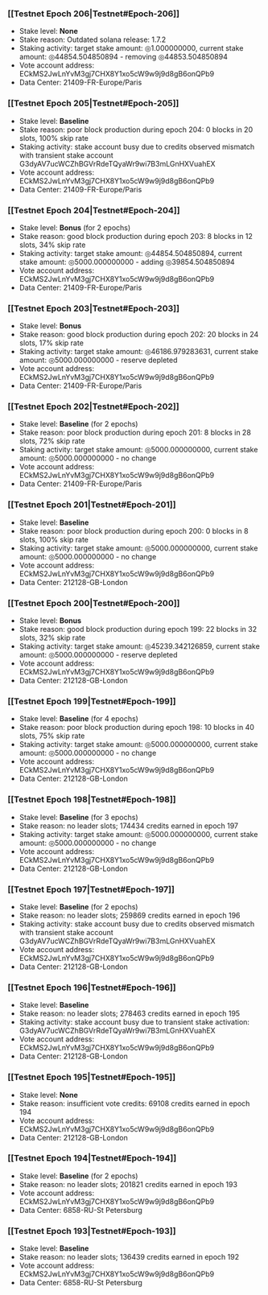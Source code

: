 ### [[Testnet Epoch 206|Testnet#Epoch-206]]
* Stake level: **None**
* Stake reason: Outdated solana release: 1.7.2
* Staking activity: target stake amount: ◎1.000000000, current stake amount: ◎44854.504850894 - removing ◎44853.504850894
* Vote account address: ECkMS2JwLnYvM3gj7CHX8Y1xo5cW9w9j9d8gB6onQPb9
* Data Center: 21409-FR-Europe/Paris
### [[Testnet Epoch 205|Testnet#Epoch-205]]
* Stake level: **Baseline**
* Stake reason: poor block production during epoch 204: 0 blocks in 20 slots, 100% skip rate
* Staking activity: stake account busy due to credits observed mismatch with transient stake account G3dyAV7ucWCZhBGVrRdeTQyaWr9wi7B3mLGnHXVuahEX
* Vote account address: ECkMS2JwLnYvM3gj7CHX8Y1xo5cW9w9j9d8gB6onQPb9
* Data Center: 21409-FR-Europe/Paris
### [[Testnet Epoch 204|Testnet#Epoch-204]]
* Stake level: **Bonus** (for 2 epochs)
* Stake reason: good block production during epoch 203: 8 blocks in 12 slots, 34% skip rate
* Staking activity: target stake amount: ◎44854.504850894, current stake amount: ◎5000.000000000 - adding ◎39854.504850894
* Vote account address: ECkMS2JwLnYvM3gj7CHX8Y1xo5cW9w9j9d8gB6onQPb9
* Data Center: 21409-FR-Europe/Paris
### [[Testnet Epoch 203|Testnet#Epoch-203]]
* Stake level: **Bonus**
* Stake reason: good block production during epoch 202: 20 blocks in 24 slots, 17% skip rate
* Staking activity: target stake amount: ◎46186.979283631, current stake amount: ◎5000.000000000 - reserve depleted
* Vote account address: ECkMS2JwLnYvM3gj7CHX8Y1xo5cW9w9j9d8gB6onQPb9
* Data Center: 21409-FR-Europe/Paris
### [[Testnet Epoch 202|Testnet#Epoch-202]]
* Stake level: **Baseline** (for 2 epochs)
* Stake reason: poor block production during epoch 201: 8 blocks in 28 slots, 72% skip rate
* Staking activity: target stake amount: ◎5000.000000000, current stake amount: ◎5000.000000000 - no change
* Vote account address: ECkMS2JwLnYvM3gj7CHX8Y1xo5cW9w9j9d8gB6onQPb9
* Data Center: 21409-FR-Europe/Paris
### [[Testnet Epoch 201|Testnet#Epoch-201]]
* Stake level: **Baseline**
* Stake reason: poor block production during epoch 200: 0 blocks in 8 slots, 100% skip rate
* Staking activity: target stake amount: ◎5000.000000000, current stake amount: ◎5000.000000000 - no change
* Vote account address: ECkMS2JwLnYvM3gj7CHX8Y1xo5cW9w9j9d8gB6onQPb9
* Data Center: 212128-GB-London
### [[Testnet Epoch 200|Testnet#Epoch-200]]
* Stake level: **Bonus**
* Stake reason: good block production during epoch 199: 22 blocks in 32 slots, 32% skip rate
* Staking activity: target stake amount: ◎45239.342126859, current stake amount: ◎5000.000000000 - reserve depleted
* Vote account address: ECkMS2JwLnYvM3gj7CHX8Y1xo5cW9w9j9d8gB6onQPb9
* Data Center: 212128-GB-London
### [[Testnet Epoch 199|Testnet#Epoch-199]]
* Stake level: **Baseline** (for 4 epochs)
* Stake reason: poor block production during epoch 198: 10 blocks in 40 slots, 75% skip rate
* Staking activity: target stake amount: ◎5000.000000000, current stake amount: ◎5000.000000000 - no change
* Vote account address: ECkMS2JwLnYvM3gj7CHX8Y1xo5cW9w9j9d8gB6onQPb9
* Data Center: 212128-GB-London
### [[Testnet Epoch 198|Testnet#Epoch-198]]
* Stake level: **Baseline** (for 3 epochs)
* Stake reason: no leader slots; 174434 credits earned in epoch 197
* Staking activity: target stake amount: ◎5000.000000000, current stake amount: ◎5000.000000000 - no change
* Vote account address: ECkMS2JwLnYvM3gj7CHX8Y1xo5cW9w9j9d8gB6onQPb9
* Data Center: 212128-GB-London
### [[Testnet Epoch 197|Testnet#Epoch-197]]
* Stake level: **Baseline** (for 2 epochs)
* Stake reason: no leader slots; 259869 credits earned in epoch 196
* Staking activity: stake account busy due to credits observed mismatch with transient stake account G3dyAV7ucWCZhBGVrRdeTQyaWr9wi7B3mLGnHXVuahEX
* Vote account address: ECkMS2JwLnYvM3gj7CHX8Y1xo5cW9w9j9d8gB6onQPb9
* Data Center: 212128-GB-London
### [[Testnet Epoch 196|Testnet#Epoch-196]]
* Stake level: **Baseline**
* Stake reason: no leader slots; 278463 credits earned in epoch 195
* Staking activity: stake account busy due to transient stake activation: G3dyAV7ucWCZhBGVrRdeTQyaWr9wi7B3mLGnHXVuahEX
* Vote account address: ECkMS2JwLnYvM3gj7CHX8Y1xo5cW9w9j9d8gB6onQPb9
* Data Center: 212128-GB-London
### [[Testnet Epoch 195|Testnet#Epoch-195]]
* Stake level: **None**
* Stake reason: insufficient vote credits: 69108 credits earned in epoch 194
* Vote account address: ECkMS2JwLnYvM3gj7CHX8Y1xo5cW9w9j9d8gB6onQPb9
* Data Center: 212128-GB-London
### [[Testnet Epoch 194|Testnet#Epoch-194]]
* Stake level: **Baseline** (for 2 epochs)
* Stake reason: no leader slots; 201821 credits earned in epoch 193
* Vote account address: ECkMS2JwLnYvM3gj7CHX8Y1xo5cW9w9j9d8gB6onQPb9
* Data Center: 6858-RU-St Petersburg
### [[Testnet Epoch 193|Testnet#Epoch-193]]
* Stake level: **Baseline**
* Stake reason: no leader slots; 136439 credits earned in epoch 192
* Vote account address: ECkMS2JwLnYvM3gj7CHX8Y1xo5cW9w9j9d8gB6onQPb9
* Data Center: 6858-RU-St Petersburg